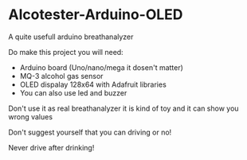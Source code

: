 # Alcotester-Arduino-OLED
A quite usefull arduino breathanalyzer

Do make this project you will need:
- Arduino board (Uno/nano/mega it dosen't matter)
- MQ-3 alcohol gas sensor 
- OLED dispalay 128x64 with Adafruit libraries
- You can also use led and buzzer

Don't use it as real breathanalyzer it is kind of toy and it can show you wrong values 

Don't suggest yourself that you can driving or no! 

Never drive after drinking!

